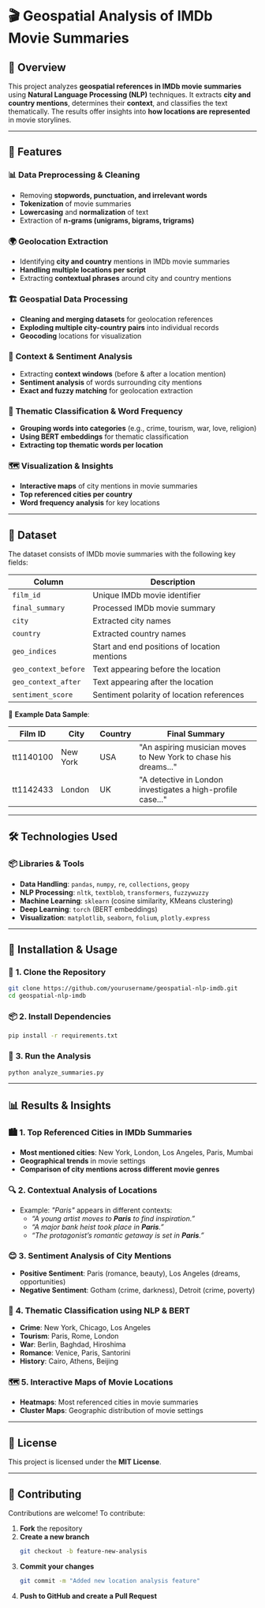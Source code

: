 # 🎬 Geospatial Analysis of IMDb Movie Summaries  

## 📌 Overview  
This project analyzes **geospatial references in IMDb movie summaries** using **Natural Language Processing (NLP)** techniques. It extracts **city and country mentions**, determines their **context**, and classifies the text thematically. The results offer insights into **how locations are represented** in movie storylines.  

---

## 🚀 Features  

### 📊 **Data Preprocessing & Cleaning**  
- Removing **stopwords, punctuation, and irrelevant words**  
- **Tokenization** of movie summaries  
- **Lowercasing** and **normalization** of text  
- Extraction of **n-grams (unigrams, bigrams, trigrams)**  

### 🌍 **Geolocation Extraction**  
- Identifying **city and country** mentions in IMDb movie summaries  
- **Handling multiple locations per script**  
- Extracting **contextual phrases** around city and country mentions  

### 🏗 **Geospatial Data Processing**  
- **Cleaning and merging datasets** for geolocation references  
- **Exploding multiple city-country pairs** into individual records  
- **Geocoding** locations for visualization  

### 🔎 **Context & Sentiment Analysis**  
- Extracting **context windows** (before & after a location mention)  
- **Sentiment analysis** of words surrounding city mentions  
- **Exact and fuzzy matching** for geolocation extraction  

### 📜 **Thematic Classification & Word Frequency**  
- **Grouping words into categories** (e.g., crime, tourism, war, love, religion)  
- **Using BERT embeddings** for thematic classification  
- **Extracting top thematic words per location**  

### 🗺 **Visualization & Insights**  
- **Interactive maps** of city mentions in movie summaries  
- **Top referenced cities per country**  
- **Word frequency analysis** for key locations  

---

## 📂 Dataset  

The dataset consists of IMDb movie summaries with the following key fields:  

| Column | Description |
|--------|------------|
| `film_id` | Unique IMDb movie identifier |
| `final_summary` | Processed IMDb movie summary |
| `city` | Extracted city names |
| `country` | Extracted country names |
| `geo_indices` | Start and end positions of location mentions |
| `geo_context_before` | Text appearing before the location |
| `geo_context_after` | Text appearing after the location |
| `sentiment_score` | Sentiment polarity of location references |

📌 **Example Data Sample**:  

| Film ID | City | Country | Final Summary |
|---------|------|---------|--------------|
| tt1140100 | New York | USA | "An aspiring musician moves to New York to chase his dreams..." |
| tt1142433 | London | UK | "A detective in London investigates a high-profile case..." |

---

## 🛠️ Technologies Used  

### 📦 **Libraries & Tools**  
- **Data Handling**: `pandas`, `numpy`, `re`, `collections`, `geopy`  
- **NLP Processing**: `nltk`, `textblob`, `transformers`, `fuzzywuzzy`  
- **Machine Learning**: `sklearn` (cosine similarity, KMeans clustering)  
- **Deep Learning**: `torch` (BERT embeddings)  
- **Visualization**: `matplotlib`, `seaborn`, `folium`, `plotly.express`  

---

## 🚀 Installation & Usage  

### 🔧 **1. Clone the Repository**  
```bash
git clone https://github.com/yourusername/geospatial-nlp-imdb.git
cd geospatial-nlp-imdb
```

### 📦 **2. Install Dependencies**  
```bash
pip install -r requirements.txt
```

### 🏃 **3. Run the Analysis**  
```bash
python analyze_summaries.py
```

---

## 📊 Results & Insights  

### 🏙 **1. Top Referenced Cities in IMDb Summaries**  
- **Most mentioned cities**: New York, London, Los Angeles, Paris, Mumbai  
- **Geographical trends** in movie settings  
- **Comparison of city mentions across different movie genres**  

### 🔍 **2. Contextual Analysis of Locations**  
- Example: _"Paris"_ appears in different contexts:
  - _“A young artist moves to **Paris** to find inspiration.”_
  - _“A major bank heist took place in **Paris**.”_
  - _“The protagonist’s romantic getaway is set in **Paris**.”_

### 😊 **3. Sentiment Analysis of City Mentions**  
- **Positive Sentiment**: Paris (romance, beauty), Los Angeles (dreams, opportunities)  
- **Negative Sentiment**: Gotham (crime, darkness), Detroit (crime, poverty)  

### 📜 **4. Thematic Classification using NLP & BERT**  
- **Crime**: New York, Chicago, Los Angeles  
- **Tourism**: Paris, Rome, London  
- **War**: Berlin, Baghdad, Hiroshima  
- **Romance**: Venice, Paris, Santorini  
- **History**: Cairo, Athens, Beijing  

### 🗺 **5. Interactive Maps of Movie Locations**  
- **Heatmaps**: Most referenced cities in movie summaries  
- **Cluster Maps**: Geographic distribution of movie settings  

---

## 📜 License  
This project is licensed under the **MIT License**.  

---

## 🤝 Contributing  

Contributions are welcome! To contribute:  

1. **Fork** the repository  
2. **Create a new branch**  
   ```bash
   git checkout -b feature-new-analysis
   ```
3. **Commit your changes**  
   ```bash
   git commit -m "Added new location analysis feature"
   ```
4. **Push to GitHub and create a Pull Request**  
